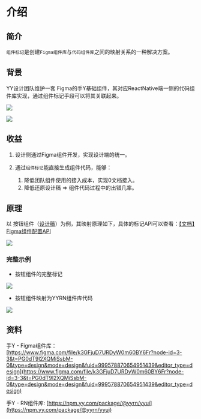 # 介绍

## 简介

`组件标记`是创建`Figma组件库`与`代码组件库`之间的映射关系的一种解决方案。

## 背景

YY设计团队维护一套 Figma的手Y基础组件，其对应ReactNative端一侧的代码组件库实现，通过组件标记手段可以将其关联起来。

![](https://rte.weiyun.baidu.com/wiki/attach/image/api/imageDownloadAddress?attachId=d3f2bf99bebb4be7b8dac303b12f5a00&docGuid=6n4FiPS6ibqq03)

![](https://rte.weiyun.baidu.com/wiki/attach/image/api/imageDownloadAddress?attachId=7f153dffb1154dd9819a08f75fb5030b&docGuid=6n4FiPS6ibqq03)

## 收益

1. 设计侧通过Figma组件开发，实现设计端的统一。
2. 通过`组件标记`能直接生成组件代码，能够：
   
   1. 降低团队组件使用的接入成本，实现0文档接入。
   2. 降低还原设计稿 => 组件代码过程中的出错几率。

## 原理

以 按钮组件（[设计稿](https://www.figma.com/design/cNJ4lpXYaDxqU8ONk2pWck/%E7%BB%84%E4%BB%B6%E5%BA%93-C%E7%AB%AF-%E7%A7%BB%E5%8A%A8%E7%AB%AF-(Copy)?node-id=192-10756&t=zk317WUGDV8XLCVZ-4)）为例，其映射原理如下，具体的标记API可以查看：[【文档】Figma组件配置API](https://ku.baidu-int.com/knowledge/HFVrC7hq1Q/M-wK0zh99p/mTQY0VEf8w/BqRvYe-4gvtg7q)

![](https://rte.weiyun.baidu.com/wiki/attach/image/api/imageDownloadAddress?attachId=07c4d23e2d6e4a89adf5ba0a8ef235e4&docGuid=6n4FiPS6ibqq03)

### 完整示例

* 按钮组件的完整标记

![](https://rte.weiyun.baidu.com/wiki/attach/image/api/imageDownloadAddress?attachId=693fb5a6135640c386b403f9f68136c8&docGuid=6n4FiPS6ibqq03)

* 按钮组件映射为YYRN组件库代码

![](https://rte.weiyun.baidu.com/wiki/attach/image/api/imageDownloadAddress?attachId=746f4a05a9d94549a27ac33f6b18ab1a&docGuid=6n4FiPS6ibqq03)

## 资料

手Y - Figma组件库：[https://www.figma.com/file/k3GFjuD7URDyW0m60BY6Fr?node-id=3-3&t=PG0dT9l2XQMiSsbM-0&type=design&mode=design&fuid=999578870654951439&editor_type=design](https://www.figma.com/file/k3GFjuD7URDyW0m60BY6Fr?node-id=3-3&t=PG0dT9l2XQMiSsbM-0&type=design&mode=design&fuid=999578870654951439&editor_type=design)

手Y - RN组件库: [https://npm.yy.com/package/@yyrn/yyui](https://npm.yy.com/package/@yyrn/yyui)
